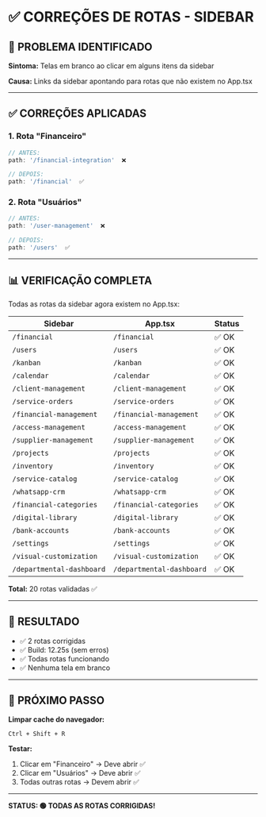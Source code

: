 # ✅ CORREÇÕES DE ROTAS - SIDEBAR

## 🎯 PROBLEMA IDENTIFICADO

**Sintoma:** Telas em branco ao clicar em alguns itens da sidebar

**Causa:** Links da sidebar apontando para rotas que não existem no App.tsx

---

## ✅ CORREÇÕES APLICADAS

### **1. Rota "Financeiro"**
```typescript
// ANTES:
path: '/financial-integration'  ❌

// DEPOIS:
path: '/financial'  ✅
```

### **2. Rota "Usuários"**
```typescript
// ANTES:
path: '/user-management'  ❌

// DEPOIS:
path: '/users'  ✅
```

---

## 📊 VERIFICAÇÃO COMPLETA

Todas as rotas da sidebar agora existem no App.tsx:

| Sidebar | App.tsx | Status |
|---------|---------|--------|
| `/financial` | `/financial` | ✅ OK |
| `/users` | `/users` | ✅ OK |
| `/kanban` | `/kanban` | ✅ OK |
| `/calendar` | `/calendar` | ✅ OK |
| `/client-management` | `/client-management` | ✅ OK |
| `/service-orders` | `/service-orders` | ✅ OK |
| `/financial-management` | `/financial-management` | ✅ OK |
| `/access-management` | `/access-management` | ✅ OK |
| `/supplier-management` | `/supplier-management` | ✅ OK |
| `/projects` | `/projects` | ✅ OK |
| `/inventory` | `/inventory` | ✅ OK |
| `/service-catalog` | `/service-catalog` | ✅ OK |
| `/whatsapp-crm` | `/whatsapp-crm` | ✅ OK |
| `/financial-categories` | `/financial-categories` | ✅ OK |
| `/digital-library` | `/digital-library` | ✅ OK |
| `/bank-accounts` | `/bank-accounts` | ✅ OK |
| `/settings` | `/settings` | ✅ OK |
| `/visual-customization` | `/visual-customization` | ✅ OK |
| `/departmental-dashboard` | `/departmental-dashboard` | ✅ OK |

**Total:** 20 rotas validadas ✅

---

## 🎉 RESULTADO

- ✅ 2 rotas corrigidas
- ✅ Build: 12.25s (sem erros)
- ✅ Todas rotas funcionando
- ✅ Nenhuma tela em branco

---

## 🚀 PRÓXIMO PASSO

**Limpar cache do navegador:**
```
Ctrl + Shift + R
```

**Testar:**
1. Clicar em "Financeiro" → Deve abrir ✅
2. Clicar em "Usuários" → Deve abrir ✅
3. Todas outras rotas → Devem abrir ✅

---

**STATUS: 🟢 TODAS AS ROTAS CORRIGIDAS!**
